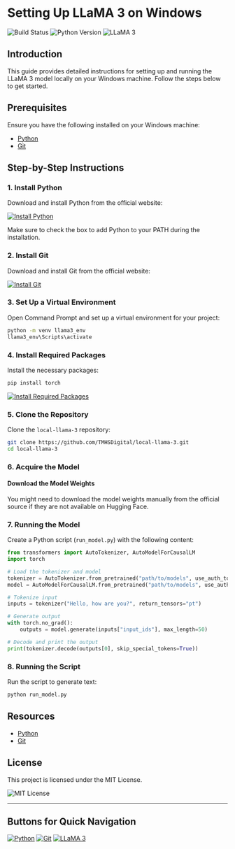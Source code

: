 # Setting Up LLaMA 3 on Windows

![Build Status](https://img.shields.io/badge/build-passing-brightgreen)
![Python Version](https://img.shields.io/badge/python-3.9-blue)
![LLaMA 3](https://img.shields.io/badge/LLaMA-3-orange)

## Introduction

This guide provides detailed instructions for setting up and running the LLaMA 3 model locally on your Windows machine. Follow the steps below to get started.

## Prerequisites

Ensure you have the following installed on your Windows machine:

- [Python](https://www.python.org/downloads/)
- [Git](https://git-scm.com/downloads)

## Step-by-Step Instructions

### 1. Install Python

Download and install Python from the official website:

[![Install Python](https://img.shields.io/badge/Install%20Python-FFD343?logo=python&style=for-the-badge)](https://www.python.org/downloads/)

Make sure to check the box to add Python to your PATH during the installation.

### 2. Install Git

Download and install Git from the official website:

[![Install Git](https://img.shields.io/badge/Install%20Git-F05032?logo=git&style=for-the-badge)](https://git-scm.com/downloads)

### 3. Set Up a Virtual Environment

Open Command Prompt and set up a virtual environment for your project:

```bash
python -m venv llama3_env
llama3_env\Scripts\activate
```

### 4. Install Required Packages

Install the necessary packages:

```bash
pip install torch
```

[![Install Required Packages](https://img.shields.io/badge/Install%20Packages-orange?logo=pypi&style=for-the-badge)](https://pypi.org/)

### 5. Clone the Repository

Clone the `local-llama-3` repository:

```bash
git clone https://github.com/TMHSDigital/local-llama-3.git
cd local-llama-3
```

### 6. Acquire the Model

#### Download the Model Weights

You might need to download the model weights manually from the official source if they are not available on Hugging Face.

### 7. Running the Model

Create a Python script (`run_model.py`) with the following content:

```python
from transformers import AutoTokenizer, AutoModelForCausalLM
import torch

# Load the tokenizer and model
tokenizer = AutoTokenizer.from_pretrained("path/to/models", use_auth_token=True)
model = AutoModelForCausalLM.from_pretrained("path/to/models", use_auth_token=True)

# Tokenize input
inputs = tokenizer("Hello, how are you?", return_tensors="pt")

# Generate output
with torch.no_grad():
    outputs = model.generate(inputs["input_ids"], max_length=50)

# Decode and print the output
print(tokenizer.decode(outputs[0], skip_special_tokens=True))
```

### 8. Running the Script

Run the script to generate text:

```bash
python run_model.py
```

## Resources

- [Python](https://www.python.org/)
- [Git](https://git-scm.com/)

## License

This project is licensed under the MIT License.

![MIT License](https://img.shields.io/badge/license-MIT-blue)

---

## Buttons for Quick Navigation

[![Python](https://img.shields.io/badge/Install%20Python-FFD343?logo=python&style=for-the-badge)](https://www.python.org/downloads/)
[![Git](https://img.shields.io/badge/Install%20Git-F05032?logo=git&style=for-the-badge)](https://git-scm.com/downloads)
[![LLaMA 3](https://img.shields.io/badge/LLaMA-3-orange?logo=llama&style=for-the-badge)](https://ollama.com/library/dolphin-llama3:latest/blobs/ea025c107c1c)
```
